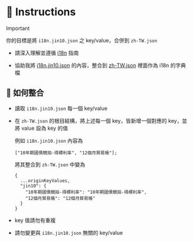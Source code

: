 # 💬 Instructions

> [!IMPORTANT]
>
> 你的目標是將 `i18n.jin10.json` 之 key/value，合併到 `zh-TW.json`

- 請深入理解並遵循 [i18n](../instructions/i18n.instructions.md) 指南

- 協助我將 [i18n.jin10.json](../../@apps/onlywatch.tw/src/features/i18n/i18n.jin10.json) 的內容，整合到 [zh-TW.json](../../@apps/onlywatch.tw/src/features/i18n/locales/zh-TW.json) 裡面作為 i18n 的字典檔

## 📝 如何整合

- 讀取 `i18n.jin10.json` 每一個 key/value
- 在 `zh-TW.json` 的根目結構，將上述每一個 key，皆新增一個對應的 key，並將 value 設為 key 的值

  例如 `i18n.jin10.json` 內容為

  ```tsx
  ["10年期國債競拍-得標利率", "12個月貿易帳"];
  ```

  將其整合到 `zh-TW.json` 中變為

  ```tsx
  {
    ...originKeyValues,
    "jin10": {
      "10年期國債競拍-得標利率": "10年期國債競拍-得標利率",
      "12個月貿易帳": "12個月貿易帳"
    }
  }
  ```

- key 值請勿有重複
- 請勿變更與 `i18n.jin10.json` 無關的 key/value
